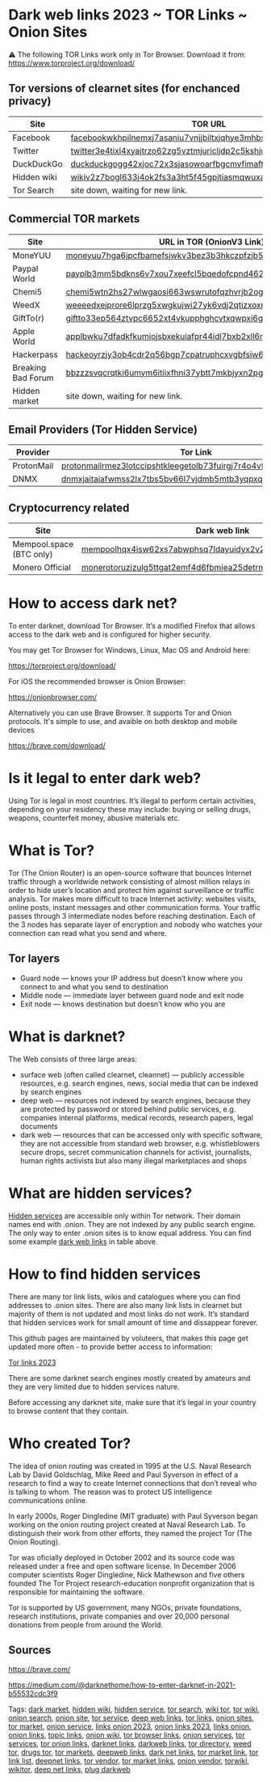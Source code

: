# Dark web links 2023 ~ TOR Links ~ Onion Sites

⚠️ The following TOR Links work only in Tor Browser. Download it from: https://www.torproject.org/download/

## Tor versions of clearnet sites (for enchanced privacy)


| Site | TOR URL |
| --- | --- |
| Facebook | [facebookwkhpilnemxj7asaniu7vnjjbiltxjqhye3mhbshg7kx5tfyd.onion](http://facebookwkhpilnemxj7asaniu7vnjjbiltxjqhye3mhbshg7kx5tfyd.onion) |
| Twitter | [twitter3e4tixl4xyajtrzo62zg5vztmjuricljdp2c5kshju4avyoid.onion](https://twitter3e4tixl4xyajtrzo62zg5vztmjuricljdp2c5kshju4avyoid.onion) |
| DuckDuckGo | [duckduckgogg42xjoc72x3sjasowoarfbgcmvfimaftt6twagswzczad.onion](https://duckduckgogg42xjoc72x3sjasowoarfbgcmvfimaftt6twagswzczad.onion) |
| Hidden wiki | [wikiv2z7bogl633j4ok2fs3a3ht5f45gpjtiasmqwuxacclxek4u47qd.onion](http://wikiv2z7bogl633j4ok2fs3a3ht5f45gpjtiasmqwuxacclxek4u47qd.onion) |
| Tor Search | site down, waiting for new link. |


## Commercial TOR markets

| Site | URL in TOR (OnionV3 Link) |
| --- | --- |
| MoneYUU | [moneyuu7hga6jpcfbamefsjwkv3bez3b3hkczpfzjb5zneunpqdh2uyd.onion](http://moneyuu7hga6jpcfbamefsjwkv3bez3b3hkczpfzjb5zneunpqdh2uyd.onion) |
| Paypal World | [payplb3mm5bdkns6v7xou7xeefcl5bqedofcpnd462rw4gm4xbbwfpad.onion](http://payplb3mm5bdkns6v7xou7xeefcl5bqedofcpnd462rw4gm4xbbwfpad.onion) |
| Chemi5 | [chemi5wtn2hs27wlwgaosi663wswrutofqzhvrjb2ogtxpb42gezebqd.onion](http://chemi5wtn2hs27wlwgaosi663wswrutofqzhvrjb2ogtxpb42gezebqd.onion) |
| WeedX | [weeeedxejprore6lprzg5xwgkujwi27yk6vdj2qtizxoxm7dqe52vaid.onion](http://weeeedxejprore6lprzg5xwgkujwi27yk6vdj2qtizxoxm7dqe52vaid.onion) |
| GiftTo(r) | [giftto33ep564ztvpc6652xt4vkupphghcvtxqwpxi6gq5k2fmjd4zid.onion](http://giftto33ep564ztvpc6652xt4vkupphghcvtxqwpxi6gq5k2fmjd4zid.onion) |
| Apple World | [applbwku7dfadkfkumiojsbxekuiafpr44idl7bxb2xll6neykvx35id.onion](http://applbwku7dfadkfkumiojsbxekuiafpr44idl7bxb2xll6neykvx35id.onion) |
| Hackerpass | [hackeoyrzjy3ob4cdr2q56bgp7cpatruphcxvgbfsiw6zeqcc36e4ryd.onion](http://hackeoyrzjy3ob4cdr2q56bgp7cpatruphcxvgbfsiw6zeqcc36e4ryd.onion) |
| Breaking Bad Forum | [bbzzzsvqcrqtki6umym6itiixfhni37ybtt7mkbjyxn2pgllzxf2qgyd.onion](http://bbzzzsvqcrqtki6umym6itiixfhni37ybtt7mkbjyxn2pgllzxf2qgyd.onion) |
| Hidden market | site down, waiting for new link. |


## Email Providers (Tor Hidden Service)

| Provider | Tor Link |
| --- | --- |
| ProtonMail | [protonmailrmez3lotccipshtkleegetolb73fuirgj7r4o4vfu7ozyd.onion](http://protonmailrmez3lotccipshtkleegetolb73fuirgj7r4o4vfu7ozyd.onion) |
| DNMX | [dnmxjaitaiafwmss2lx7tbs5bv66l7vjdmb5mtb3yqpxqhk3it5zivad.onion](http://dnmxjaitaiafwmss2lx7tbs5bv66l7vjdmb5mtb3yqpxqhk3it5zivad.onion) |


## Cryptocurrency related

| Site | Dark web link |
| --- | --- |
| Mempool.space (BTC only) | [mempoolhqx4isw62xs7abwphsq7ldayuidyx2v2oethdhhj6mlo2r6ad.onion](http://mempoolhqx4isw62xs7abwphsq7ldayuidyx2v2oethdhhj6mlo2r6ad.onion) |
| Monero Official | [monerotoruzizulg5ttgat2emf4d6fbmiea25detrmmy7erypseyteyd.onion](http://monerotoruzizulg5ttgat2emf4d6fbmiea25detrmmy7erypseyteyd.onion) |




# How to access dark net?

To enter darknet, download Tor Browser. It’s a modified Firefox that allows access to the dark web and is configured for higher security.

You may get Tor Browser for Windows, Linux, Mac OS and Android here:

https://torproject.org/download/

For iOS the recommended browser is Onion Browser:

https://onionbrowser.com/

Alternatively you can use Brave Browser. It supports Tor and Onion protocols.
It's simple to use, and avaible on both desktop and mobile devices

https://brave.com/download/

# Is it legal to enter dark web?

Using Tor is legal in most countries. It’s illegal to perform certain activities, depending on your residency these may include: buying or selling drugs, weapons, counterfeit money, abusive materials etc.

# What is Tor?

Tor (The Onion Router) is an open-source software that bounces Internet traffic through a worldwide network consisting of almost million relays in order to hide user’s location and protect him against surveillance or traffic analysis. Tor makes more difficult to trace Internet activity: websites visits, online posts, instant messages and other communication forms. Your traffic passes through 3 intermediate nodes before reaching destination. Each of the 3 nodes has separate layer of encryption and nobody who watches your connection can read what you send and where.


## Tor layers

- Guard node — knows your IP address but doesn’t know where you connect to and what you send to destination
- Middle node — immediate layer between guard node and exit node
- Exit node — knows destination but doesn’t know who you are

# What is darknet?

The Web consists of three large areas:

- surface web (often called clearnet, cleannet) — publicly accessible resources, e.g. search engines, news, social media that can be indexed by search engines
- deep web — resources not indexed by search engines, because they are protected by password or stored behind public services, e.g. companies internal platforms, medical records, research papers, legal documents
- dark web — resources that can be accessed only with specific software, they are not accessible from standard web browser, e.g. whistleblowers secure drops, secret communication channels for activist, journalists, human rights activists but also many illegal marketplaces and shops

# What are hidden services?

[Hidden services](https://github.com/TorGUIDE) are accessible only within Tor network. Their domain names end with .onion. They are not indexed by any public search engine. The only way to enter .onion sites is to know equal address. You can find some example [dark web links](https://github.com/TorGUIDE) in table above.

# How to find hidden services

There are many tor link lists, wikis and catalogues where you can find addresses to .onion sites. There are also many link lists in clearnet but majority of them is not updated and most links do not work. It’s standard that hidden services work for small amount of time and dissappear forever.

This github pages are maintained by voluteers, that makes this page get updated more often - to provide better access to information:

[Tor links 2023](https://github.com/TorGUIDE)

There are some darknet search engines mostly created by amateurs and they are very limited due to hidden services nature.

Before accessing any darknet site, make sure that it’s legal in your country to browse content that they contain.

# Who created Tor?

The idea of onion routing was created in 1995 at the U.S. Naval Research Lab by David Goldschlag, Mike Reed and Paul Syverson in effect of a research to find a way to create Internet connections that don’t reveal who is talking to whom. The reason was to protect US intelligence communications online.

In early 2000s, Roger Dingledine (MIT graduate) with Paul Syverson began working on the onion routing project created at Naval Research Lab. To distinguish their work from other efforts, they named the project Tor (The Onion Routing).

Tor was oficially deployed in October 2002 and its source code was released under a free and open software license. In December 2006 computer scientists Roger Dingledine, Nick Mathewson and five others founded The Tor Project research-education nonprofit organization that is responsible for maintaining the software.

Tor is supported by US government, many NGOs, private foundations, research institutions, private companies and over 20,000 personal donations from people from around the World.

## Sources

https://brave.com/

https://medium.com/@darknethome/how-to-enter-darknet-in-2021-b55532cdc3f9


Tags:
[dark market](https://github.com/TorGUIDE), 
[hidden wiki](https://github.com/TorGUIDE), 
[hidden service](https://github.com/TorGUIDE), 
[tor search](https://github.com/TorGUIDE), 
[wiki tor](https://github.com/TorGUIDE), 
[tor wiki](https://github.com/TorGUIDE), 
[onion search](https://github.com/TorGUIDE), 
[onion site](https://github.com/TorGUIDE), 
[tor service](https://github.com/TorGUIDE), 
[deep web links](https://github.com/TorGUIDE), 
[tor links](https://github.com/TorGUIDE), 
[onion sites](https://github.com/TorGUIDE), 
[tor market](https://github.com/TorGUIDE), 
[onion service](https://github.com/TorGUIDE), 
[links onion 2023](https://github.com/TorGUIDE), 
[onion links 2023](https://github.com/TorGUIDE), 
[links onion](https://github.com/TorGUIDE), 
[onion links](https://github.com/TorGUIDE), 
[topic links](https://github.com/TorGUIDE), 
[onion wiki](https://github.com/TorGUIDE), 
[tor browser links](https://github.com/TorGUIDE), 
[onion services](https://github.com/TorGUIDE), 
[tor services](https://github.com/TorGUIDE), 
[tor onion links](https://github.com/TorGUIDE), 
[darknet links](https://github.com/TorGUIDE), 
[darkweb links](https://github.com/TorGUIDE), 
[tor directory](https://github.com/TorGUIDE), 
[weed tor](https://github.com/TorGUIDE), 
[drugs tor](https://github.com/TorGUIDE), 
[tor markets](https://github.com/TorGUIDE), 
[deepweb links](https://github.com/TorGUIDE), 
[dark net links](https://github.com/TorGUIDE), 
[tor market link](https://github.com/TorGUIDE), 
[tor link list](https://github.com/TorGUIDE), 
[deepnet links](https://github.com/TorGUIDE), 
[tor vendor](https://github.com/TorGUIDE), 
[tor market links](https://github.com/TorGUIDE), 
[onion vendor](https://github.com/TorGUIDE), 
[torwiki](https://github.com/TorGUIDE), 
[wikitor](https://github.com/TorGUIDE), 
[deep net links](https://github.com/TorGUIDE), 
[plug darkweb](https://github.com/TorGUIDE)
